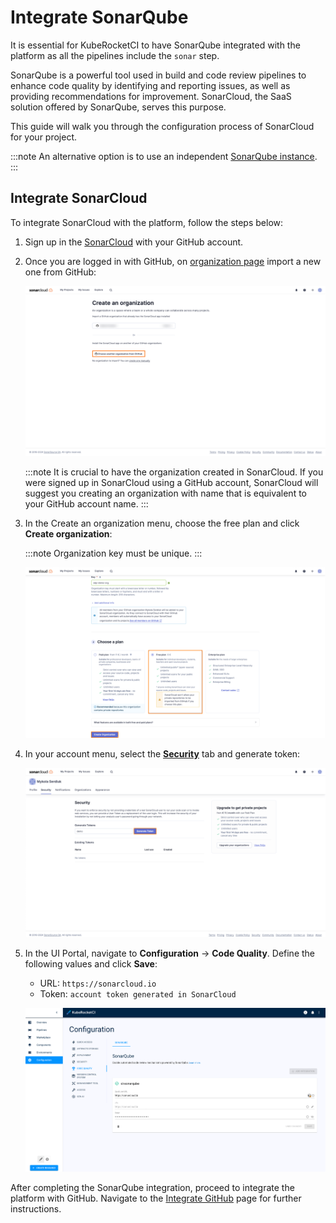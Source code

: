 # Integrate SonarQube

<head>
  <link rel="canonical" href="https://docs.kuberocketci.io/docs/quick-start/integrate-sonarcloud/" />
</head>

It is essential for KubeRocketCI to have SonarQube integrated with the platform as all the pipelines include the `sonar` step.

SonarQube is a powerful tool used in build and code review pipelines to enhance code quality by identifying and reporting issues, as well as providing recommendations for improvement. SonarCloud, the SaaS solution offered by SonarQube, serves this purpose.

This guide will walk you through the configuration process of SonarCloud for your project.

:::note
  An alternative option is to use an independent [SonarQube instance](../operator-guide/code-quality/sonarqube.md).
:::

## Integrate SonarCloud

To integrate SonarCloud with the platform, follow the steps below:

1. Sign up in the [SonarCloud](https://sonarcloud.io) with your GitHub account.

2. Once you are logged in with GitHub, on [organization page](https://sonarcloud.io/create-organization) import a new one from GitHub:

    ![Import organization](../assets/quick-start/import_from_github.png "Import organization")

    :::note
      It is crucial to have the organization created in SonarCloud. If you were signed up in SonarCloud using a GitHub account, SonarCloud will suggest you creating an organization with name that is equivalent to your GitHub account name.
    :::

3. In the Create an organization menu, choose the free plan and click **Create organization**:

    :::note
      Organization key must be unique.
    :::

    ![Create organization](../assets/quick-start/free_plan.png "Choose plan")

4. In your account menu, select the [**Security**](https://sonarcloud.io/account/security) tab and generate token:

    ![Create organization](../assets/quick-start/generate_token.png "Generate token")

5. In the UI Portal, navigate to **Configuration** -> **Code Quality**. Define the following values and click **Save**:

    * URL: `https://sonarcloud.io`
    * Token: `account token generated in SonarCloud`

    ![SonarQube integration](../assets/quick-start/sonarqube_integrated.png "SonarQube integration")

After completing the SonarQube integration, proceed to integrate the platform with GitHub. Navigate to the [Integrate GitHub](./integrate-github.md) page for further instructions.
